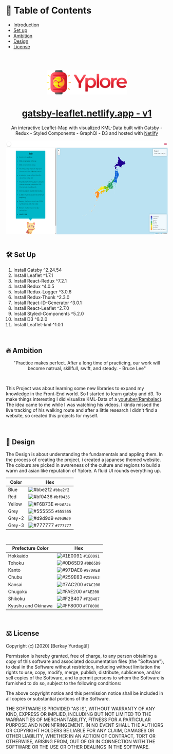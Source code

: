 # 📄 Table of Contents

- [Introduction](#introduction)
- [Set up](#setup)
- [Ambition](#ambition)
- [Design](#design)
- [License](#license)

</br>
</br>
</br>

<div align="center" name="introduction">
  <img alt="Logo" src="./readme/logo.png" width="250"/>
</div>
<h1 align="center">
  <a href="https://gatsby-leaflet.netlify.app/">gatsby-leaflet.netlify.app - v1</a>
</h1>
<p align="center">
An interactive Leaflet-Map with visualized KML-Data built with Gatsby - Redux - Styled Components - GraphQl - D3 and hosted with <a href="https://www.netlify.com/" target="_blank" rel="noopener noreferrer">Netlify</a>
</p>
<div align="center">
  <img alt="Logo" src="./readme/yplore.png" />
</div>

</br>

## <div name="setup"> 🛠 Set Up </div>

1. Install Gatsby ^2.24.54
2. Install Leaflet ^1.7.1
3. Install React-Redux ^7.2.1
4. Install Redux ^4.0.5
5. Install Redux-Logger ^3.0.6
6. Install Redux-Thunk ^2.3.0
7. Install React-ID-Generator ^3.0.1
8. Install React-Leaflet ^2.7.0
9. Install Styled-Components ^5.2.0
10. Install D3 ^6.2.0
11. Install Leaflet-kml ^1.0.1

</br>

## <div name="ambition"> 🔥 Ambition </div>

<p align="center">
"Practice makes perfect. After a long time of practicing, our work will become natrual, skillfull, swift, and steady. - Bruce Lee"
</p>

</br>

<p>
This Project was about learning some new libraries to expand my knowledge in the Front-End world. So I started to learn gatsby and d3. To make things interesting I did visualize KML-Data of a <a href="https://www.youtube.com/user/Rambalac" target="_blank" rel="noopener noreferrer">youtuber(Rambalac)</a>. The idea came to me while I was watching his videos. I kinda missed the live tracking of his walking route and after a little research I didn't find a website, so created this projects for myself.</p>

</br>
  
 
## <div name="design"> 🔱 Design </div>

<p> The Design is about understanding the fundamentals and appling them. In the process of creating the project, i created a japanese themed website. The colours are picked in awareness of the culture and regions to build a warm and asian like reputation of Yplore. A fluid UI rounds everything up.</p>

| Color  | Hex                                                                |
| ------ | ------------------------------------------------------------------ |
| Blue   | ![#bbe2f2](https://via.placeholder.com/10/bbe2f2?text=+) `#bbe2f2` |
| Red    | ![#bf0436](https://via.placeholder.com/10/bf0436?text=+) `#bf0436` |
| Yellow | ![#F6B73E](https://via.placeholder.com/10/F6B73E?text=+) `#F6B73E` |
| Grey   | ![#555555](https://via.placeholder.com/10/555555?text=+) `#555555` |
| Grey-2 | ![#d9d9d9](https://via.placeholder.com/10/d9d9d9?text=+) `#d9d9d9` |
| Grey-3 | ![#777777](https://via.placeholder.com/10/777777?text=+) `#777777` |

</br>

| Prefecture Color   | Hex                                                                |
| ------------------ | ------------------------------------------------------------------ |
| Hokkaido           | ![#1E0091](https://via.placeholder.com/10/1E0091?text=+) `#1E0091` |
| Tohoku             | ![#0D65D9](https://via.placeholder.com/10/0D65D9?text=+) `#0D65D9` |
| Kanto              | ![#97DAE8](https://via.placeholder.com/10/97DAE8?text=+) `#97DAE8` |
| Chubu              | ![#259E63](https://via.placeholder.com/10/259E63?text=+) `#259E63` |
| Kansai             | ![#7AC200](https://via.placeholder.com/10/7AC200?text=+) `#7AC200` |
| Chugoku            | ![#FAE200](https://via.placeholder.com/10/FAE200?text=+) `#FAE200` |
| Shikoku            | ![#F2B407](https://via.placeholder.com/10/F2B407?text=+) `#F2B407` |
| Kyushu and Okinawa | ![#FF8000](https://via.placeholder.com/10/FF8000?text=+) `#FF8000` |

</br>

## <div name="license"> ⚖️ License </div>

Copyright (c) [2020] [Berkay Yurdagül]

Permission is hereby granted, free of charge, to any person obtaining a copy of this software and associated documentation files (the "Software"), to deal in the Software without restriction, including without limitation the rights to use, copy, modify, merge, publish, distribute, sublicense, and/or sell copies of the Software, and to permit persons to whom the Software is furnished to do so, subject to the following conditions:

The above copyright notice and this permission notice shall be included in all copies or substantial portions of the Software.

THE SOFTWARE IS PROVIDED "AS IS", WITHOUT WARRANTY OF ANY KIND, EXPRESS OR IMPLIED, INCLUDING BUT NOT LIMITED TO THE WARRANTIES OF MERCHANTABILITY, FITNESS FOR A PARTICULAR PURPOSE AND NONINFRINGEMENT. IN NO EVENT SHALL THE AUTHORS OR COPYRIGHT HOLDERS BE LIABLE FOR ANY CLAIM, DAMAGES OR OTHER LIABILITY, WHETHER IN AN ACTION OF CONTRACT, TORT OR OTHERWISE, ARISING FROM, OUT OF OR IN CONNECTION WITH THE SOFTWARE OR THE USE OR OTHER DEALINGS IN THE SOFTWARE.
